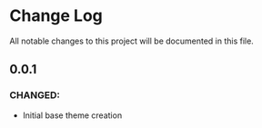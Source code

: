# Change Log
All notable changes to this project will be documented in this file.
## 0.0.1
### CHANGED:
- Initial base theme creation

